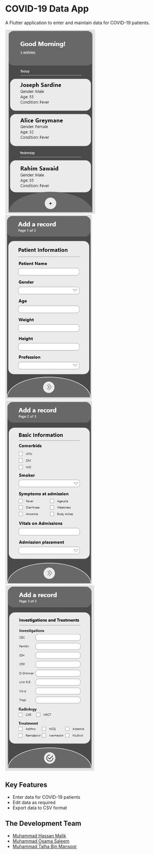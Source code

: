 # COVID-19 Data App

A Flutter application to enter and maintain data for COVID-19 patients.

![COVID-App-Main-Page](/images/screenshots/MainScreen.png)
![COVID-App-First-Page](/images/screenshots/DataEntry-FirstPage.png)
![COVID-App-Second-Page](/images/screenshots/DataEntry-SecondPage.png)
![COVID-App-Third-Page](/images/screenshots/DataEntry-ThirdPage.png)

## Key Features
- Enter data for COVID-19 patients
- Edit data as required
- Export data to CSV format

## The Development Team

- [Muhammad Hassan Malik](https://github.com/ihassanjavaid/)
- [Muhammad Osama Saleem](https://github.com/IAMOSAMA111)
- [Muhammad Talha Bin Mansoor](https://github.com/Elvin-Arrow)

